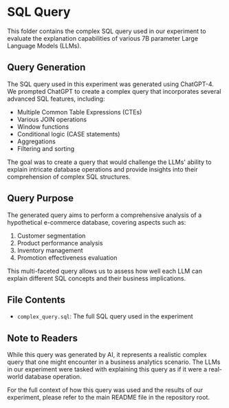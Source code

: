 # SQL Query

This folder contains the complex SQL query used in our experiment to evaluate the explanation capabilities of various 7B parameter Large Language Models (LLMs).

## Query Generation

The SQL query used in this experiment was generated using ChatGPT-4. We prompted ChatGPT to create a complex query that incorporates several advanced SQL features, including:

- Multiple Common Table Expressions (CTEs)
- Various JOIN operations
- Window functions
- Conditional logic (CASE statements)
- Aggregations
- Filtering and sorting

The goal was to create a query that would challenge the LLMs' ability to explain intricate database operations and provide insights into their comprehension of complex SQL structures.

## Query Purpose

The generated query aims to perform a comprehensive analysis of a hypothetical e-commerce database, covering aspects such as:

1. Customer segmentation
2. Product performance analysis
3. Inventory management
4. Promotion effectiveness evaluation

This multi-faceted query allows us to assess how well each LLM can explain different SQL concepts and their business implications.

## File Contents

- `complex_query.sql`: The full SQL query used in the experiment

## Note to Readers

While this query was generated by AI, it represents a realistic complex query that one might encounter in a business analytics scenario. The LLMs in our experiment were tasked with explaining this query as if it were a real-world database operation.

For the full context of how this query was used and the results of our experiment, please refer to the main README file in the repository root.
